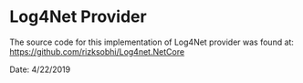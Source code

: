 ﻿# Log4Net Provider

The source code for this implementation of Log4Net provider was found at: https://github.com/rizksobhi/Log4net.NetCore 

Date: 4/22/2019
